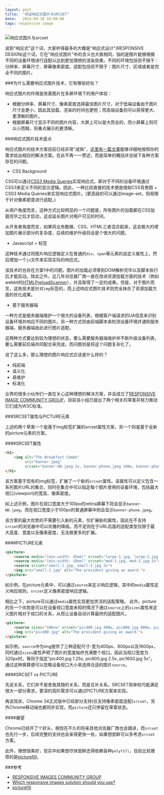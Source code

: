 ```yaml
---
layout: post
title:  "闲谈响应式图片与SRCSET"
date:   2014-04-20 10:00:00
tags: responsive image
---
```


<picture>
    <source srcset="/img/resp/responsive-image-and-srcset-phone.png, /img/resp/responsive-image-and-srcset-phone@2x.png 2x" media="(max-width:500px)">
    <source srcset="/img/resp/responsive-image-and-srcset-tablet.png, /img/resp/responsive-image-and-srcset-tablet@2x.png 2x" media="(max-width:800px)">
    <source srcset="/img/resp/responsive-image-and-srcset-desktop.png, /img/resp/responsive-image-and-srcset-desktop@2x.png 2x" media="(min-width:800px)">
    <img alt="响应式图片与srcset">
</picture>

说到"响应式"这个词，大家听得最多的大概是"响应式设计"(RESPONSIVE DESIGN)这个词，它在"响应式图片"中的含义也大致相同，指的是图片能够根据不同的设备环境进行适配以达到更加理想的渲染效果。不同的环境包括但不限于：分辨率、屏幕尺寸、屏幕像素密度。适配包括但不限于：图片尺寸、区域或者是完全不同的图片。

###为什么需要响应式图片技术，它有哪些好处？

响应式图片的作用是改善图片在多屏环境下的用户体验：

* 根据分辨率、屏幕尺寸、像素密度选择最佳图片尺寸，对于低端设备由于图片尺寸会更小，因此其加载、渲染的时间也更短；而高端设备则可以获得更大、更清晰的图片。
* 根据屏幕尺寸显示不同的图片内容，大屏上可以是大而全的，而小屏幕上则可以小而精，将重点展示的更清晰。

###响应式图片技术盘点

响应式图片的技术方案目前已经非常"成熟"，[这里有一篇文章](http://css-tricks.com/which-responsive-images-solution-should-you-use/)能够详细地按照你的需求给出相应的解决方案。在此不再一一赘述，而是简单的概括并总结下各种方案存在的问题。

* CSS Background

CSS可以通过[CSS3 Media Queries](http://www.w3.org/TR/css3-mediaqueries/)实现响应式，即对于不同的设备环境通过CSS3来定义不同的显示逻辑。因此，一种比较直接的技术便是借助CSS背景图 + CSS3 Media Queries来实现响应式图片。(更高级的可以通过image-set，但局限于针对像素密度进行适配。)

从用户角度而言，这种方式比较明显的一个问题是，所有图片的加载都在CSS加载完毕之后才启动，这会延长图片对用户可见的时间。

从开发者角度而言，如果将业务数据、CSS、HTML三者混合起来，这会极大的增加图片展示部分的复杂度，后续的维护升级将会是个很大的问题。

* Javascript + 标签

这种技术通过将图片响应逻辑定义在普通的`div`、`span`等元素的自定义属性上，然后增加一个`js`文件来实现实际的响应式。

该技术的也存在方案1中的问题，图片的加载必须等到DOM解析完毕以及脚本执行后才能启动。除此之外，近几年浏览器厂商一直在改进资源加载方面的技术（例如webkit的[HTMLPreloadScanner](https://github.com/WebKit/webkit/blob/master/Source/WebCore/html/parser/HTMLPreloadScanner.cpp)），并且取得了一定的成果。但是，对于图片而言，这些技术是针对`img`标签的，而上述响应式图片技术则完全抹杀了资源加载方面的优化成果。

* 基于服务器端

一种方式是服务器端维护一个很大的设备列表，根据客户端请求的UA信息来识别设备环境并响应不同的图片。另一种方式则由前端脚本来检测设备环境并通知服务器端，服务器端由此进行图片适配。

这两种方式要达到较为理想的状态，要么需要服务器端维护并不断升级设备列表，要么需要前后端共同配合来完成，而问题则是将这个问题复杂化了。

说了这么多，那么理想的图片响应式应该是什么样的？

* 纯前端
* 语义化
* 易维护
* 标准化

业界的很多小伙伴们一直在关心这种理想的解决方案，并且成立了[RESPONSIVE IMAGE COMMUNITY GROUP](http://responsiveimages.org/)，目前该小组已提出了两个相关的草案并努力推动它们成为W3C标准。

###SRCSET属性与PICTURE元素

上述的两个草案一个是基于img标签扩展的srcset属性方案，另一个则是基于全新的picture元素的方案。

####SRCSET属性


```html
<h1>
    <img alt="The Breakfast Combo"
         src="banner.jpeg"
         srcset="banner-HD.jpeg 2x, banner-phone.jpeg 100w, banner-phone-HD.jpeg 100w 2x">
</h1>
```


该方案基于现有的img标签，扩展了一个新的`srcset`属性。该属性可以定义包含一系列图片URL的集合，同时在集合中可以指定每个图片使用的设备环境，包括最大视口(viewport)的宽高、像素密度。

如上述示例，图片在视口宽度大于100px的retina屏幕下将会显示`banner-HD.jpeg`，而在视口宽度小于100px的普通屏幕中则会显示`banner-phone.jpeg`。

该方案的最大优势的不需要引入新的元素，仅扩展新的属性，因此在不支持`srcset`的浏览器中可以优雅的降级。而不足则在于URL后面的适配类型仅限于最大高度、宽度以及像素密度，无法做更多的扩展。

####PICTURE元素


```html
<picture>
    <source media="(min-width: 45em)" srcset="large-1.jpg, large-2.jpg 2x">
    <source media="(min-width: 18em)" srcset="med-1.jpg, med-2.jpg 2x">
    <source srcset="small-1.jpg, small-2.jpg 2x">
    <img src="small-1.jpg" alt="The president giving an award.">
</picture>
```


如示例，在picture元素中，可以通过`source`来定义响应逻辑，其中的`media`属性定义响应规则，`srcset`定义像素密度响应逻辑。

相比之下，picture可以通过`media`属性实现更加灵活的适配策略。
此外，picture的另一个优势是可以在设备视口宽度未知的情况下通过`source`上的`sizes`属性来定义图片相对于视口的关系，从而让设备自动计算最终的适配图片。

```html
<picture>
    <source sizes="100vw" srcset="pic400.jpg 400w, pic800.jpg 800w, pic1600.jpg 1600w">
    <img src="pic400.jpg" alt="The president giving an award.">
</picture>
```


如示例，`source`中为img提供了三种适配尺寸-宽为400px、800px以及1600px，同时通过`sizes`属性声明了图片的宽度始终充满整个视口。因此当视口宽度为320px时，等同于指定"pic400.jpg 1.25x, pic800.jpg 2.5x, pic1600.jpg 5x"。通过这种换算便可以忽略设备视口大小来选择合适的图片`source`。

####SRCSET vs PICTURE

先说关系，它们并不是舍我其随的关系，而是互补关系。SRCSET简单轻巧能满足很大一部分需求，更深的高阶需求可以通过PICTURE方案来实现。

再说现状，Chrome 34正式版中已经部分支持(仅支持像素密度适配)`srcset`，另外Chrome移动端也都同步实现，而`picture`还只停留在草案状态。

####展望

Chrome已经开了个好头，相信在不久的将来其他浏览器厂商也会跟进，而`srcset`也先行一步，后续完整的支持也会来得更快一些，如果想尝鲜可以多考虑`srcset`方案。

此外，理想很美好，现实中如果想尽快尝鲜还得依赖各种`polyfill`，目前比较推荐的是[picturefill](http://scottjehl.github.io/picturefill/)。

###参考

* [RESPONSIVE IMAGES COMMUNITY GROUP](http://responsiveimages.org/)
* [Which responsive images solution should you use?](http://css-tricks.com/which-responsive-images-solution-should-you-use/)
* [picturefill](http://scottjehl.github.io/picturefill/)


